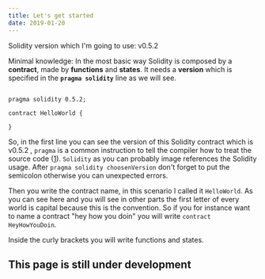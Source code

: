```yaml
---
title: Let's get started 
date: 2019-01-20
---
```


Solidity version which I'm going to use: v0.5.2

Minimal knowledge: In the most basic way Solidity is composed by a **contract**, made by **functions** and **states**. It needs a **version** which is specified in the **` pragma solidity `** line
as we will see. 

```solidity

pragma solidity 0.5.2;

contract HelloWorld {
    
}

```

So, in the first line you can see the version of this Solidity contract which is v0.5.2 , `pragma` is a common instruction to tell the compiler how to treat the source code ([1](https://en.wikipedia.org/wiki/Pragma_once "Pragma wikipedia page")).
`Solidity` as you can probably image references the Solidity usage. After `pragma solidity choosenVersion` don't forget to put the semicolon otherwise you can unexpected errors.

Then you write the contract name, in this scenario I called it `HelloWorld`. As you can see here and you will see in other parts the first letter of every world is capital because this is the convention.
So if you for instance want to name a contract "hey how you doin" you will write `contract HeyHowYouDoin`.

Inside the curly brackets you will write functions and states.


This page is still under development
---
